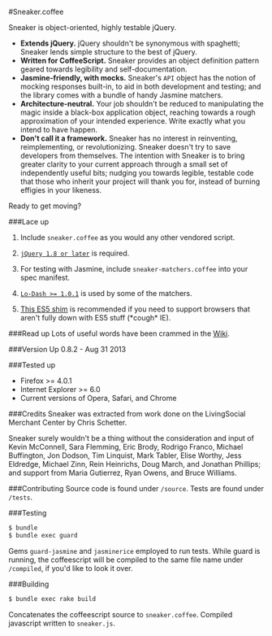 #Sneaker.coffee

Sneaker is object-oriented, highly testable jQuery.

+ **Extends jQuery.** jQuery shouldn't be synonymous with spaghetti; Sneaker lends simple structure to the best of jQuery.
+ **Written for CoffeeScript.** Sneaker provides an object definition pattern geared towards legibility and self-documentation.
+ **Jasmine-friendly, with mocks.** Sneaker's `API` object has the notion of mocking responses built-in, to aid in both development and testing; and the library comes with a bundle of handy Jasmine matchers.  
+ **Architecture-neutral.** Your job shouldn't be reduced to manipulating the magic inside a black-box application object, reaching towards a rough approximation of your intended experience.  Write exactly what you intend to have happen.
+ **Don't call it a framework.** Sneaker has no interest in reinventing, reimplementing, or revolutionizing.  Sneaker doesn't try to save developers from themselves.  The intention with Sneaker is to bring greater clarity to your current approach through a small set of independently useful bits; nudging you towards legible, testable code that those who inherit your project will thank you for, instead of burning effigies in your likeness.

Ready to get moving?

###Lace up
1. Include `sneaker.coffee` as you would any other vendored script.

2. [`jQuery 1.8 or later`](http://jquery.com/download/) is required.

3. For testing with Jasmine, include `sneaker-matchers.coffee` into your spec manifest.

4. [`Lo-Dash >= 1.0.1`](https://github.com/bestiejs/lodash/blob/master/lodash.js) is used by some of the matchers.

5. [This ES5 shim](https://github.com/kriskowal/es5-shim/blob/master/es5-shim.js) is recommended if you need to support browsers that aren't fully down with ES5 stuff (\*cough\* IE).

###Read up
Lots of useful words have been crammed in the [Wiki](https://github.com/livingsocial/sneaker/wiki).

###Version Up
0.8.2 - Aug 31 2013

###Tested up
+ Firefox >= 4.0.1
+ Internet Explorer >= 6.0
+ Current versions of Opera, Safari, and Chrome

###Credits
Sneaker was extracted from work done on the LivingSocial Merchant Center by Chris Schetter.

Sneaker surely wouldn't be a thing without the consideration and input of Kevin McConnell, Sara Flemming, Eric Brody, Rodrigo Franco, Michael Buffington, Jon Dodson, Tim Linquist, Mark Tabler, Elise Worthy, Jess Eldredge, Michael Zinn, Rein Heinrichs, Doug March, and Jonathan Phillips; and support from Maria Gutierrez, Ryan Owens, and Bruce Williams.

###Contributing
Source code is found under `/source`.  Tests are found under `/tests`.

###Testing
```bash
$ bundle
$ bundle exec guard
```

Gems `guard-jasmine` and `jasminerice` employed to run tests.
While guard is running, the coffeescript will be compiled to the same file name under `/compiled`, if you'd like to look it over.

###Building
```bash
$ bundle exec rake build
```

Concatenates the coffeescript source to `sneaker.coffee`.
Compiled javascript written to `sneaker.js`.